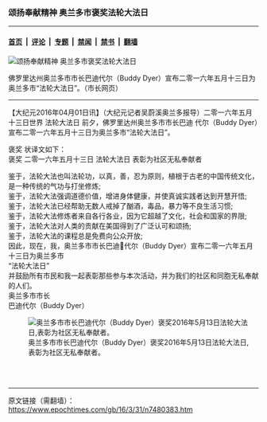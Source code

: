 ### 颂扬奉献精神 奥兰多市褒奖法轮大法日

---

#### [首页](../../../..?n7480383) &nbsp;|&nbsp; [评论](../../../../../epoch-comment?n7480383) &nbsp;|&nbsp; [专题](../../../../../epoch-special?n7480383) &nbsp;|&nbsp; [禁闻](../../../../../epoch-news?n7480383) &nbsp;|&nbsp; [禁书](../../../../../books?n7480383) &nbsp;|&nbsp; [翻墙](https://github.com/gfw-breaker/nogfw/blob/master/README.md?n7480383)


<div><img alt="颂扬奉献精神 奥兰多市褒奖法轮大法日" class="attachment-djy_600_400 size-djy_600_400 wp-post-image" src="https://i.epochtimes.com/assets/uploads/2016/04/Orlando-400x400.jpeg"/>
<div class="caption">
 <p>
  佛罗里达州奥兰多市市长巴迪代尔（Buddy Dyer）宣布二零一六年五月十三日为奥兰多市“法轮大法日”。（市长网页）
 </p>
</div></div><hr/><div class="post_content" id="artbody" itemprop="articleBody">
 <!-- article content begin -->
 <p>
  【大纪元2016年04月01日讯】（大纪元记者吴蔚溪奥兰多报导）二零一六年五月十三日世界
  <ok href="https://www.epochtimes.com/gb/tag/%E6%B3%95%E8%BD%AE%E5%A4%A7%E6%B3%95%E6%97%A5.html">
   法轮大法日
  </ok>
  前夕，佛罗里达州奥兰多市市长巴迪 代尔（Buddy Dyer）宣布二零一六年五月十三日为奥兰多市“法轮大法日”。
 </p>
 <p>
  <ok href="https://www.epochtimes.com/gb/tag/%E8%A4%92%E5%A5%96.html">
   褒奖
  </ok>
  状译文如下：
  <br/>
  <ok href="https://www.epochtimes.com/gb/tag/%E8%A4%92%E5%A5%96.html">
   褒奖
  </ok>
  二零一六年五月十三日
  <ok href="https://www.epochtimes.com/gb/tag/%E6%B3%95%E8%BD%AE%E5%A4%A7%E6%B3%95%E6%97%A5.html">
   法轮大法日
  </ok>
  表彰为社区无私奉献者
 </p>
 <p>
  鉴于，法轮大法也叫法轮功，以真，善，忍为原则，植根于古老的中国传统文化，是一种传统的气功与打坐修炼;
  <br/>
  鉴于，法轮大法强调道德价值，增进身体健康，并使真诚实践者达到开慧开悟;
  <br/>
  鉴于，法轮大法已经帮助无数人戒掉了酗酒，毒品，暴力等不良生活习惯;
  <br/>
  鉴于，法轮大法修炼者来自各行各业，因为它超越了文化，社会和国家的界限;
  <br/>
  鉴于，法轮大法对人类的贡献在美国得到了广泛认可和颂扬;
  <br/>
  鉴于，法轮大法的课程总是免费向公众开放;
  <br/>
  因此，现在，我，奥兰多市市长巴迪代尔（Buddy Dyer）宣布二零一六年五月十三日为奥兰多市
  <br/>
  “法轮大法日”
  <br/>
  并鼓励所有市民和我一起表彰那些参与本次活动，并为我们的社区和同胞无私奉献的人们。
  <br/>
  奥兰多市市长
  <br/>
  巴迪代尔（Buddy Dyer）
 </p>
 <p>
 </p>
 <figure aria-describedby="caption-attachment-7480604" class="wp-caption aligncenter" id="attachment_7480604" style="width: 450px">
  <ok href=" https://i.epochtimes.com/assets/uploads/2016/04/Orlando-Proclamation002-450x741.jpg" rel="noreferrer noopener" target="_blank">
   <img alt="奥兰多市市长巴迪代尔（Buddy Dyer）褒奖2016年5月13日法轮大法日,表彰为社区无私奉献者。" class="size-medium wp-image-7480604" src="https://i.epochtimes.com/assets/uploads/2016/04/Orlando-Proclamation002-450x741.jpg"/>
  </ok>
  <br/><figcaption class="wp-caption-text" id="caption-attachment-7480604">
   奥兰多市市长巴迪代尔（Buddy Dyer）褒奖2016年5月13日法轮大法日,表彰为社区无私奉献者。
  </figcaption><br/>
 </figure><br/>
 <!-- article content end -->
 <div id="below_article_ad">
 </div>
</div>


---

原文链接（需翻墙）：https://www.epochtimes.com/gb/16/3/31/n7480383.htm